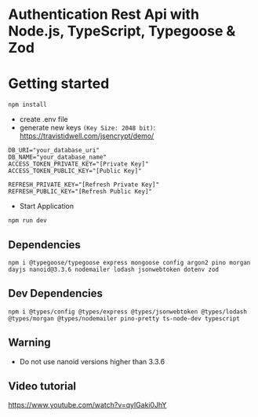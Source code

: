 # Authentication Rest Api with Node.js, TypeScript, Typegoose & Zod

# Getting started

```
npm install
```

- create .env file
- generate new keys `(Key Size: 2048 bit)`: https://travistidwell.com/jsencrypt/demo/

```
DB_URI="your_database_uri"
DB_NAME="your_database_name"
ACCESS_TOKEN_PRIVATE_KEY="[Private Key]"
ACCESS_TOKEN_PUBLIC_KEY="[Public Key]"

REFRESH_PRIVATE_KEY="[Refresh Private Key]"
REFRESH_PUBLIC_KEY="[Refresh Public Key]"
```

- Start Application

```
npm run dev
```

## Dependencies

```
npm i @typegoose/typegoose express mongoose config argon2 pino morgan dayjs nanoid@3.3.6 nodemailer lodash jsonwebtoken dotenv zod
```

## Dev Dependencies

```
npm i @types/config @types/express @types/jsonwebtoken @types/lodash @types/morgan @types/nodemailer pino-pretty ts-node-dev typescript
```

## Warning

- Do not use nanoid versions higher than 3.3.6

## Video tutorial

https://www.youtube.com/watch?v=qylGaki0JhY
